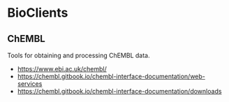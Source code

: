 # BioClients

## ChEMBL

Tools for obtaining and processing ChEMBL data.

* <https://www.ebi.ac.uk/chembl/>
* <https://chembl.gitbook.io/chembl-interface-documentation/web-services>
* <https://chembl.gitbook.io/chembl-interface-documentation/downloads>

